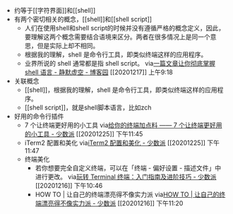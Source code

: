 - 约等于[[字符界面]]和[[shell]]
- 有两个密切相关的概念，[[shell]]和[[shell script]]
    - 人们在使用shell和shell script的时候并没有遵循严格的概念定义，因此，要理解这两个概念需要结合语境来区分。两者在很多情况上是同一个意思，但是实际上却不相同。
    - 根据我的理解，shell 是命令行工具，即类似终端这样的应用程序。
    - 业界所说的 shell 通常都是指 shell script。
      via[一篇文章让你彻底掌握 shell 语言 - 静默虚空 - 博客园](https://www.cnblogs.com/jingmoxukong/p/7867397.html#11-%E4%BB%80%E4%B9%88%E6%98%AF-shell)
      [[20201217]] 上午9:18
- 关联概念
    - [[shell]]，根据我的理解，shell 是命令行工具，即类似终端这样的应用程序。
    - [[shell script]]，就是shell脚本语言，比如zch
- 好用的命令行插件
    - 7 个让终端更好用的小工具
      via[给你的终端加点料 —— 7 个让终端更好用的小工具 - 少数派](https://sspai.com/post/59666)
      [[20201225]] 下午11:45
    - iTerm2 配置和美化
      via[iTerm2 配置和美化 - 少数派](https://sspai.com/post/63241)
      [[20201225]] 下午11:47
    - 终端美化
        - 若你想要完全自定义终端，可以在「终端 - 偏好设置 - 描述文件」中进行更改。
          via[玩转 Terminal 终端：入门指南及进阶技巧 - 少数派](https://sspai.com/post/45534)
          [[20201216]] 下午10:46
        - HOW TO | 让自己的终端漂亮得不像实力派
          via[HOW TO | 让自己的终端漂亮得不像实力派 - 少数派](https://sspai.com/post/45332)
          [[20201216]] 下午11:20
